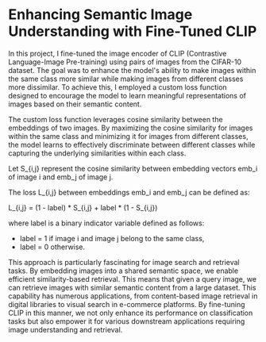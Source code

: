 # Enhancing Semantic Image Understanding with Fine-Tuned CLIP
In this project, I fine-tuned the image encoder of CLIP (Contrastive Language-Image Pre-training) using pairs of images from the CIFAR-10 dataset. The goal was to enhance the model's ability to make images within the same class more similar while making images from different classes more dissimilar. To achieve this, I employed a custom loss function designed to encourage the model to learn meaningful representations of images based on their semantic content.

The custom loss function leverages cosine similarity between the embeddings of two images. By maximizing the cosine similarity for images within the same class and minimizing it for images from different classes, the model learns to effectively discriminate between different classes while capturing the underlying similarities within each class.

Let S_{i,j} represent the cosine similarity between embedding vectors emb_i of image i and emb_j of image j.

The loss L_{i,j} between embeddings emb_i and emb_j can be defined as:

L_{i,j} = (1 - label) * S_{i,j} + label * (1 - S_{i,j})

where label is a binary indicator variable defined as follows:
- label = 1 if image i and image j belong to the same class,
- label = 0 otherwise.



This approach is particularly fascinating for image search and retrieval tasks. By embedding images into a shared semantic space, we enable efficient similarity-based retrieval. This means that given a query image, we can retrieve images with similar semantic content from a large dataset. This capability has numerous applications, from content-based image retrieval in digital libraries to visual search in e-commerce platforms. By fine-tuning CLIP in this manner, we not only enhance its performance on classification tasks but also empower it for various downstream applications requiring image understanding and retrieval.
